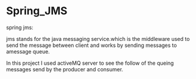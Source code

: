 # Spring_JMS


spring jms:

jms stands for the java messaging service.which is the middleware used to send the message between client and works by sending messages to amessage queue.


In this project I used activeMQ  server to see the follow of the queing messages send by the producer and consumer.
